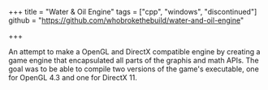 +++
title = "Water & Oil Engine"
tags = ["cpp", "windows", "discontinued"]
github = "https://github.com/whobrokethebuild/water-and-oil-engine"

+++

An attempt to make a OpenGL and DirectX compatible engine by creating a game engine that
encapsulated all parts of the graphis and math APIs. The goal was to be able to compile
two versions of the game's executable, one for OpenGL 4.3 and one for DirectX 11.
